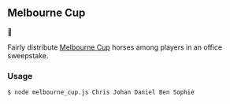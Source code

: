 ## Melbourne Cup

:horse:


Fairly distribute [Melbourne Cup](http://en.wikipedia.org/wiki/Melbourne_Cup) horses among players in an office sweepstake.

### Usage

```bash
$ node melbourne_cup.js Chris Johan Daniel Ben Sophie
```

